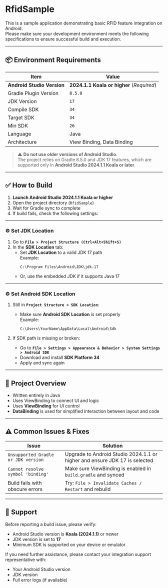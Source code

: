 # RfidSample

This is a sample application demonstrating basic RFID feature integration on Android.  
Please make sure your development environment meets the following specifications to ensure successful build and execution.

---

## 📦 Environment Requirements

| Item | Value |
|------|-------|
| **Android Studio Version** | **2024.1.1 Koala or higher** (*Required*) |
| Gradle Plugin Version | `8.5.0` |
| JDK Version | `17` |
| Compile SDK | `34` |
| Target SDK | `34` |
| Min SDK | `26` |
| Language | Java |
| Architecture | View Binding, Data Binding |

> ⚠️ **Do not use older versions of Android Studio.**  
> The project relies on Gradle 8.5.0 and JDK 17 features, which are supported only in **Android Studio 2024.1.1 Koala or later**.

---

## ✅ How to Build

1. **Launch Android Studio 2024.1.1 Koala or higher**
2. Open the project directory (`RfidSample`)
3. Wait for Gradle sync to complete
4. If build fails, check the following settings:

---

### ⚙️ Set JDK Location

1. Go to **`File > Project Structure (Ctrl+Alt+Shift+S)`**
2. In the **SDK Location** tab:
   - Set **JDK Location** to a valid JDK 17 path  
     Example:  
     ```
     C:\Program Files\Android\JDK\jdk-17
     ```
   - Or, use the embedded JDK if it supports Java 17
---

### ⚙️ Set Android SDK Location

1. Still in **`Project Structure > SDK Location`**:
   - Make sure **Android SDK Location** is set properly  
     Example:
     ```
     C:\Users\YourName\AppData\Local\Android\Sdk
     ```

2. If SDK path is missing or broken:
   - Go to **`File > Settings > Appearance & Behavior > System Settings > Android SDK`**
   - Download and install **SDK Platform 34**
   - Apply and sync again

---

## 🧭 Project Overview

- Written entirely in Java
- Uses ViewBinding to connect UI and logic
- Uses **ViewBinding** for UI control
- **DataBinding** is used for simplified interaction between layout and code

---

## ⚠️ Common Issues & Fixes

| Issue | Solution |
|-------|----------|
| `Unsupported Gradle or JDK version` | Upgrade to Android Studio 2024.1.1 or higher and ensure JDK 17 is selected |
| `Cannot resolve symbol 'binding'` | Make sure ViewBinding is enabled in `build.gradle` and synced |
| Build fails with obscure errors | Try: `File > Invalidate Caches / Restart` and rebuild |

---

## 💬 Support

Before reporting a build issue, please verify:

- Android Studio version is **Koala (2024.1.1)** or newer  
- JDK version is set to **17**
- Minimum SDK is supported on your device or emulator

If you need further assistance, please contact your integration support representative with:

- Your Android Studio version
- JDK version
- Full error logs (if available)
